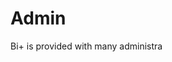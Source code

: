  # Admin

Bi+ is provided with many administra
<!--stackedit_data:
eyJoaXN0b3J5IjpbLTM2NzEyODI4OSw0NjU3NjY4MTYsLTk3ND
Y2MDE4N119
-->